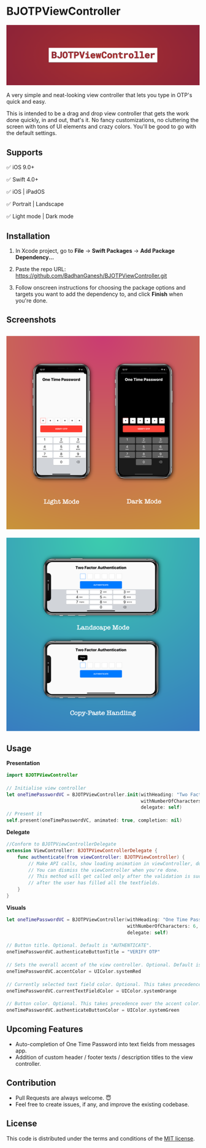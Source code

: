 # BJOTPViewController

![BJOTPViewController Banner](banner.png)

A very simple and neat-looking view controller that lets you type in OTP's quick and easy.

This is intended to be a drag and drop view controller that gets the work done quickly, in and out, that's it. No fancy customizations, no cluttering the screen with tons of UI elements and crazy colors. You'll be good to go with the default settings.

## Supports

✅ iOS 9.0+

✅ Swift 4.0+

✅ iOS | iPadOS

✅ Portrait | Landscape

✅ Light mode | Dark mode


## Installation

1. In Xcode project, go to **File** → **Swift Packages** → **Add Package Dependency...**

2. Paste the repo URL: https://github.com/BadhanGanesh/BJOTPViewController.git

3. Follow onscreen instructions for choosing the package options and targets you want to add the dependency to, and click **Finish** when you're done. 


## Screenshots

![App Screens 1](app_screens_1.png)
-----
![App Screens 2](app_screens_2.png)

## Usage

**Presentation**

```swift
import BJOTPViewController

// Initialise view controller
let oneTimePasswordVC = BJOTPViewController.init(withHeading: "Two Factor Authentication",
                                                 withNumberOfCharacters: 6,
                                                 delegate: self)
// Present it
self.present(oneTimePasswordVC, animated: true, completion: nil)
```

**Delegate**

```swift
//Conform to BJOTPViewControllerDelegate
extension ViewController: BJOTPViewControllerDelegate {
    func authenticate(from viewController: BJOTPViewController) {
        // Make API calls, show loading animation in viewController, do whatever you want.
        // You can dismiss the viewController when you're done.
        // This method will get called only after the validation is successful, i.e.,
        // after the user has filled all the textfields.  
    }
}
```

**Visuals**

```swift
let oneTimePasswordVC = BJOTPViewController(withHeading: "One Time Password",
                                            withNumberOfCharacters: 6,
                                            delegate: self)
                                            
// Button title. Optional. Default is "AUTHENTICATE".
oneTimePasswordVC.authenticateButtonTitle = "VERIFY OTP"

// Sets the overall accent of the view controller. Optional. Default is system blue.
oneTimePasswordVC.accentColor = UIColor.systemRed

// Currently selected text field color. Optional. This takes precedence over the accent color.
oneTimePasswordVC.currentTextFieldColor = UIColor.systemOrange

// Button color. Optional. This takes precedence over the accent color.
oneTimePasswordVC.authenticateButtonColor = UIColor.systemGreen
```

## Upcoming Features

- Auto-completion of One Time Password into text fields from messages app.
- Addition of custom header / footer texts / description titles to the view controller.

## Contribution

- Pull Requests are always welcome. 😇
- Feel free to create issues, if any, and improve the existing codebase.

## License

This code is distributed under the terms and conditions of the [MIT license](LICENSE).
